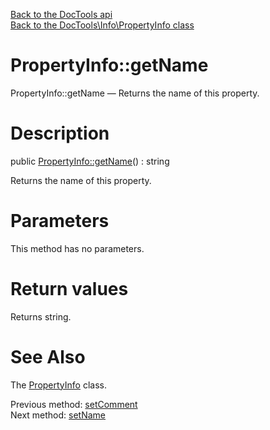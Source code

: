 [Back to the DocTools api](https://github.com/lingtalfi/DocTools/blob/master/doc/api/DocTools.md)<br>
[Back to the DocTools\Info\PropertyInfo class](https://github.com/lingtalfi/DocTools/blob/master/doc/api/DocTools/Info/PropertyInfo.md)


PropertyInfo::getName
================



PropertyInfo::getName — Returns the name of this property.




Description
================


public [PropertyInfo::getName](https://github.com/lingtalfi/DocTools/blob/master/doc/api/DocTools/Info/PropertyInfo/getName.md)() : string




Returns the name of this property.




Parameters
================

This method has no parameters.


Return values
================

Returns string.







See Also
================

The [PropertyInfo](https://github.com/lingtalfi/DocTools/blob/master/doc/api/DocTools/Info/PropertyInfo.md) class.

Previous method: [setComment](https://github.com/lingtalfi/DocTools/blob/master/doc/api/DocTools/Info/PropertyInfo/setComment.md)<br>Next method: [setName](https://github.com/lingtalfi/DocTools/blob/master/doc/api/DocTools/Info/PropertyInfo/setName.md)<br>

